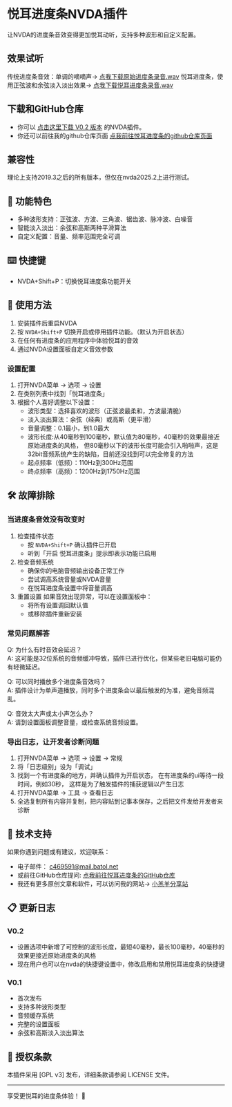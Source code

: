 # 悦耳进度条NVDA插件

让NVDA的进度条音效变得更加悦耳动听，支持多种波形和自定义配置。

## 效果试听

传统进度条音效：单调的嘀嘀声→
[点我下载原始进度条录音.wav](https://github.com/c469591/Pleasant-Progress-Bar/raw/main/listen/Original_progress_bar.wav)
悦耳进度条，使用正弦波和余弦淡入淡出效果→
[点我下载悦耳进度条录音.wav](https://github.com/c469591/Pleasant-Progress-Bar/raw/main/listen/Pleasant_progress_bar.wav)


## 下载和GitHub仓库

* 你可以
[点击这里下载 V0.2 版本](https://github.com/c469591/Pleasant-Progress-Bar/raw/main/historical_version_addon/pleasant_progress_bar_V0.2.nvda-addon)
的NVDA插件。
* 你还可以前往我的github仓库页面
[点我前往悦耳进度条的github仓库页面](https://github.com/c469591/Pleasant-Progress-Bar)

## 兼容性

理论上支持2019.3之后的所有版本，但仅在nvda2025.2上进行测试。

## 🚀 功能特色

* 多种波形支持：正弦波、方波、三角波、锯齿波、脉冲波、白噪音
* 智能淡入淡出：余弦和高斯两种平滑算法
* 自定义配置：音量、频率范围完全可调


## ⌨️ 快捷键

* NVDA+Shift+P：切换悦耳进度条功能开关

## 🔧 使用方法


1. 安装插件后重启NVDA
1. 按 `NVDA+Shift+P` 切换开启或停用插件功能。（默认为开启状态）
1. 在任何有进度条的应用程序中体验悦耳的音效
1. 通过NVDA设置面板自定义音效参数

### 设置配置

1. 打开NVDA菜单 → 选项 → 设置
1. 在类别列表中找到「悦耳进度条」
1. 根据个人喜好调整以下设置：
   * 波形类型：选择喜欢的波形（正弦波最柔和，方波最清脆）
   * 淡入淡出算法：余弦（经典）或高斯（更平滑）
   * 音量调整：0.1最小，到1.0最大
   * 波形长度:从40毫秒到100毫秒，默认值为80毫秒，40毫秒的效果最接近原始进度条的风格，
但80毫秒以下的波形长度可能会引入啪啪声，这是32bit音频系统产生的缺陷，目前还没找到可以完全修复的方法
   * 起点频率（低频）：110Hz到300Hz范围
   * 终点频率（高频）：1200Hz到1750Hz范围



## 🛠️ 故障排除

### 当进度条音效没有改变时

1. 检查插件状态
   * 按 `NVDA+Shift+P` 确认插件已开启
   * 听到「开启 悦耳进度条」提示即表示功能已启用
1. 检查音频系统
   * 确保你的电脑音频输出设备正常工作
   * 尝试调高系统音量或NVDA音量
   * 在悦耳进度条设置中将音量调高
1. 重置设置
如果音效出现异常，可以在设置面板中：
   * 将所有设置调回默认值
   * 或移除插件重新安装

### 常见问题解答

Q: 为什么有时音效会延迟？  
A: 这可能是32位系统的音频缓冲导致，插件已进行优化，但某些老旧电脑可能仍有轻微延迟。

Q: 可以同时播放多个进度条音效吗？  
A: 插件设计为单声道播放，同时多个进度条会以最后触发的为准，避免音频混乱。

Q: 音效太大声或太小声怎么办？  
A: 请到设置面板调整音量，或检查系统音频设置。

### 导出日志，让开发者诊断问题

   1. 打开NVDA菜单 → 选项 → 设置 → 常规
   1. 将「日志级别」设为「调试」
   1. 找到一个有进度条的地方，并确认插件为开启状态，
在有进度条的ui等待一段时间，例如30秒，
这样是为了触发插件的捕获逻辑以产生日志
   1. 打开NVDA菜单 → 工具 → 查看日志
   1. 全选复制所有内容并复制，把内容贴到记事本保存，之后把文件发给开发者来诊断


## 🤝 技术支持

如果你遇到问题或有建议，欢迎联系：

* 电子邮件：
c469591@mail.batol.net
* 或前往GitHub仓库提问:
[点我前往悦耳进度条的GitHub仓库](https://github.com/c469591/Pleasant-Progress-Bar)
* 我还有更多原创文章和软件，可以访问我的网站→
[小羔羊分享站](https://lamb.tw/)

## 📋 更新日志

### V0.2


* 设置选项中新增了可控制的波形长度，最短40毫秒，最长100毫秒，40毫秒的效果更接近原始进度条的风格
* 现在用户也可以在nvda的快捷键设置中，修改启用和禁用悦耳进度条的快捷键


### V0.1

* 首次发布
* 支持多种波形类型
* 音频缓存系统
* 完整的设置面板
* 余弦和高斯淡入淡出算法


## 📝 授权条款

本插件采用 [GPL v3] 发布，详细条款请参阅 LICENSE 文件。

---

享受更悦耳的进度条体验！ 🎵
